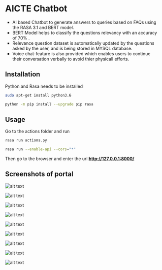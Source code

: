 # AICTE Chatbot

 <ul style="list-style-type:square;">
  <li>AI based Chatbot to generate answers to queries based on FAQs
using the RASA 3.1 and BERT model.</li>
  <li>BERT Model helps to classify the questions relevancy with an
accuracy of 70% .</li>
  <li>Relevance question dataset is automatically updated by the questions
asked by the user, and is being stored in MYSQL database.</li>
  <li>Voice chat-feature is also provided which enables users to continue their conversation verbally to avoid thier physicall efforts.</li>
</ul> 

## Installation

Python and Rasa needs to be installed

```bash
sudo apt-get install python3.6
```

```bash
python -m pip install --upgrade pip rasa
```

## Usage

Go to the actions folder and run

```bash
rasa run actions.py
```
```bash
rasa run --enable-api --cors="*"
```

Then go to the browser and enter the url **http://127.0.0.1:8000/**


## Screenshots of portal

![alt text](https://i.ibb.co/zbGm1v7/Screenshot-447.png)

![alt text](https://i.ibb.co/M6ydxBG/Screenshot-448.png)

![alt text](https://i.ibb.co/N2wTMVq/Screenshot-449.png)

![alt text](https://i.ibb.co/zrRh1Jg/Screenshot-450.png)

![alt text](https://i.ibb.co/M5hXV6z/Screenshot-451.png)

![alt text](https://i.ibb.co/Hp5HPWW/Screenshot-452.png)

![alt text](https://i.ibb.co/XpzSV53/Screenshot-453.png)

![alt text](https://i.ibb.co/gmhPbjg/Screenshot-454.png)

![alt text](https://i.ibb.co/DpkD8qZ/Screenshot-455.png)



